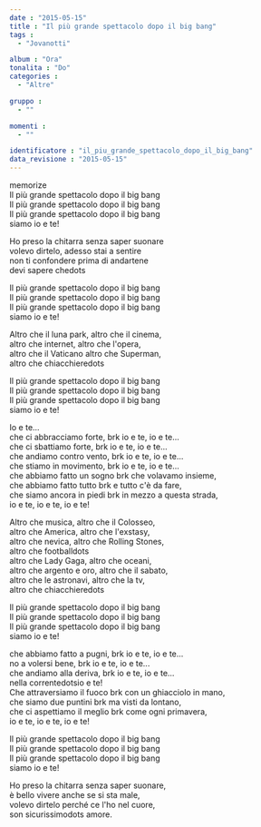 ```yaml
---
date : "2015-05-15"
title : "Il più grande spettacolo dopo il big bang"
tags : 
  - "Jovanotti"

album : "Ora"
tonalita : "Do"
categories : 
  - "Altre"

gruppo : 
  - ""

momenti : 
  - ""

identificatore : "il_piu_grande_spettacolo_dopo_il_big_bang"
data_revisione : "2015-05-15"
---
```

  
  
  
  
  
  
  
memorize  
Il più grande spettacolo dopo il big bang  
Il più grande spettacolo dopo il big bang  
Il più grande spettacolo dopo il big bang  
siamo  io e te!  
  
  
Ho preso la chitarra senza saper suonare  
volevo dirtelo, adesso stai a sentire  
non ti confondere prima di andartene  
devi sapere chedots  
  
  
Il più grande spettacolo dopo il big bang  
Il più grande spettacolo dopo il big bang  
Il più grande spettacolo dopo il big bang  
siamo  io e te!  
  
  
Altro che il luna park, altro che il cinema,  
altro che internet, altro che l'opera,  
altro che il Vaticano altro che Superman,  
altro che chiacchieredots  
  
  
Il più grande spettacolo dopo il big bang  
Il più grande spettacolo dopo il big bang  
Il più grande spettacolo dopo il big bang  
siamo  io e te!  
  
  
Io e te...  
che ci abbracciamo forte, brk io e te, io e te...  
che ci sbattiamo forte, brk io e te, io e te...  
che andiamo contro vento, brk io e te, io e te...  
che stiamo in movimento, brk io e te, io e te...  
che abbiamo fatto un sogno brk che volavamo insieme,  
che abbiamo fatto tutto brk e tutto c'è da fare,  
che siamo ancora in piedi brk in mezzo a questa strada,  
io e te, io e te, io e te!  
  
  
Altro che musica, altro che il Colosseo,  
altro che America, altro che l'exstasy,  
altro che nevica, altro che Rolling Stones,  
altro che footballdots  
altro che Lady Gaga, altro che oceani,  
altro che argento e oro, altro che il sabato,  
altro che le astronavi, altro che la tv,  
altro che chiacchieredots  
  
  
Il più grande spettacolo dopo il big bang  
Il più grande spettacolo dopo il big bang  
Il più grande spettacolo dopo il big bang  
siamo  io e te!  
  
  
che abbiamo fatto a pugni, brk io e te, io e te...  
no a volersi bene, brk io e te, io e te...  
che andiamo alla deriva, brk io e te, io e te...  
nella correntedotsio e te!  
Che attraversiamo il fuoco brk con un ghiacciolo in mano,  
che siamo due puntini brk ma visti da lontano,  
che ci aspettiamo il meglio brk come ogni primavera,  
io e te, io e te, io e te!  
  
  
Il più grande spettacolo dopo il big bang  
Il più grande spettacolo dopo il big bang  
Il più grande spettacolo dopo il big bang  
siamo  io e te!   
  
  
Ho preso la chitarra senza saper suonare,  
è bello vivere anche se si sta male,  
volevo dirtelo perché ce l'ho nel cuore,  
son sicurissimodots amore.  
  
